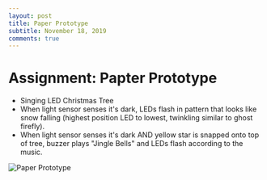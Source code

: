 ```yaml
---
layout: post
title: Paper Prototype
subtitle: November 18, 2019
comments: true
---
```


# Assignment: Papter Prototype

* Singing LED Christmas Tree 
* When light sensor senses it's dark, LEDs flash in pattern that looks like snow falling (highest position LED to lowest, twinkling similar to ghost firefly).
* When light sensor senses it's dark AND yellow star is snapped onto top of tree, buzzer plays "Jingle Bells" and LEDs flash according to the music.

![Paper Prototype](https://ephsarah.github.io/img/treeproto.jpg)

